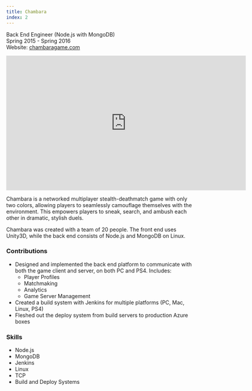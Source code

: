 ```yaml
---
title: Chambara
index: 2
---
```


Back End Engineer (Node.js with MongoDB)
<br/>
Spring 2015 - Spring 2016
<br/>
Website: [chambaragame.com](http://chambaragame.com/)

<iframe src="https://www.youtube.com/embed/YqIwrOV-ZnU" width="640" height="360" frameborder="0" allowfullscreen></iframe>

<br/>

Chambara is a networked multiplayer stealth-deathmatch game with only two colors, allowing players to seamlessly camouflage themselves with the environment. This empowers players to sneak, search, and ambush each other in dramatic, stylish duels.

Chambara was created with a team of 20 people. The front end uses Unity3D, while the back end consists of Node.js and MongoDB on Linux.

### Contributions

- Designed and implemented the back end platform to communicate with both the game client and server, on both PC and PS4. Includes:
  - Player Profiles
  - Matchmaking
  - Analytics
  - Game Server Management
- Created a build system with Jenkins for multiple platforms (PC, Mac, Linux, PS4)
- Fleshed out the deploy system from build servers to production Azure boxes

### Skills

- Node.js
- MongoDB
- Jenkins
- Linux
- TCP
- Build and Deploy Systems
